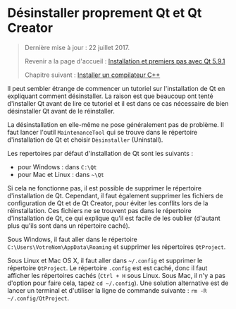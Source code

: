 
# Désinstaller proprement Qt et Qt Creator

> Dernière mise à jour : 22 juillet 2017.
>
> Revenir a la page d'accueil : [Installation et premiers pas avec Qt 5.9.1](index.md)
>
> Chapitre suivant : [Installer un compilateur C++](compiler.md)

Il peut sembler étrange de commencer un tutoriel sur l'installation de Qt en expliquant comment désinstaller.
La raison est que beaucoup ont tenté d'installer Qt avant de lire ce tutoriel et il est dans ce cas nécessaire 
de bien désinstaller Qt avant de le réinstaller.

La désinstallation en elle-même ne pose généralement pas de problème. Il faut lancer l'outil `MaintenanceTool`
qui se trouve dans le répertoire d'installation de Qt et choisir `Désinstaller` (Uninstall).

Les repertoires par défaut d'installation de Qt sont les suivants :

- pour Windows : dans `C:\Qt`
- pour Mac et Linux : dans `~\Qt`

Si cela ne fonctionne pas, il est possible de supprimer le répertoire d'installation de Qt. Cependant, il faut 
également supprimer les fichiers de configuration de Qt et de Qt Creator, pour éviter les conflits lors de la 
réinstallation. Ces fichiers ne se trouvent pas dans le répertoire d'installation de Qt, ce qui explique qu'il 
est facile de les oublier (d'autant plus qu'ils sont dans un répertoire caché).

Sous Windows, il faut aller dans le répertoire `C:\Users\VotreNom\AppData\Roaming` et supprimer les 
répertoires `QtProject`.

Sous Linux et Mac OS X, il faut aller dans `~/.config` et supprimer le répertoire `QtProject`. Le répertoire 
`.config` est est caché, donc il faut afficher les répertoires cachés (`Ctrl + H` sous Linux. Sous Mac, il n'y a pas d'option
pour faire cela, tapez `cd ~/.config`). Une solution alternative est de lancer un terminal et d'utiliser la ligne 
de commande suivante : `rm -R ~/.config/QtProject`.
